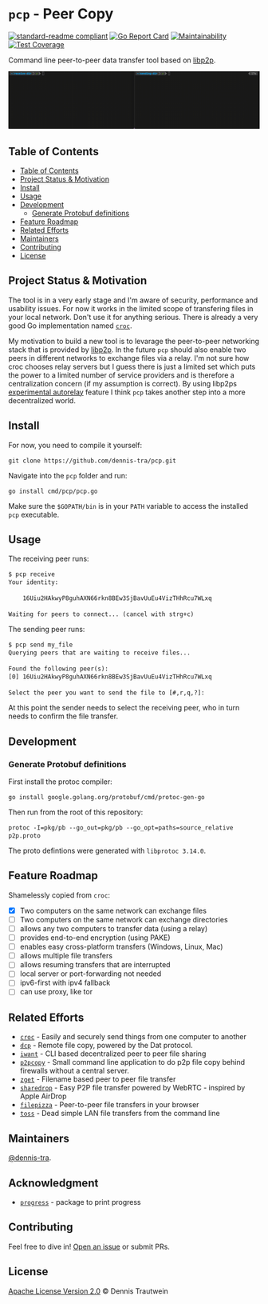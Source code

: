 # `pcp` - Peer Copy

[![standard-readme compliant](https://img.shields.io/badge/readme%20style-standard-brightgreen.svg)](https://github.com/RichardLitt/standard-readme)
[![Go Report Card](https://goreportcard.com/badge/github.com/dennis-tra/pcp)](https://goreportcard.com/report/github.com/dennis-tra/pcp)
[![Maintainability](https://api.codeclimate.com/v1/badges/de64b09a3731b8a8842b/maintainability)](https://codeclimate.com/github/dennis-tra/pcp/maintainability)
[![Test Coverage](https://api.codeclimate.com/v1/badges/de64b09a3731b8a8842b/test_coverage)](https://codeclimate.com/github/dennis-tra/pcp/test_coverage)

Command line peer-to-peer data transfer tool based on [libp2p](https://github.com/libp2p/go-libp2p).

![Demo animation](./docs/demo-2021-01-27.gif)

## Table of Contents

- [Table of Contents](#table-of-contents)
- [Project Status & Motivation](#project-status--motivation)
- [Install](#install)
- [Usage](#usage)
- [Development](#development)
  - [Generate Protobuf definitions](#generate-protobuf-definitions)
- [Feature Roadmap](#feature-roadmap)
- [Related Efforts](#related-efforts)
- [Maintainers](#maintainers)
- [Contributing](#contributing)
- [License](#license)

## Project Status & Motivation

The tool is in a very early stage and I'm aware of security, performance and usability issues. For now it works in the limited scope of transfering files in your local network. Don't use it for anything serious. There is already a very good Go implementation named [`croc`](https://github.com/schollz/croc). 

My motivation to build a new tool is to levarage the peer-to-peer networking stack that is provided by [libp2p](https://github.com/libp2p/go-libp2p). In the future `pcp` should also enable two peers in different networks to exchange files via a relay. I'm not sure how croc chooses relay servers but I guess there is just a limited set which puts the power to a limited number of service providers and is therefore a centralization concern (if my assumption is correct). By using libp2ps [experimental autorelay](https://docs.libp2p.io/concepts/circuit-relay/#autorelay) feature I think `pcp` takes another step into a more decentralized world.

## Install

For now, you need to compile it yourself:

```shell
git clone https://github.com/dennis-tra/pcp.git
```

Navigate into the `pcp` folder and run:

```shell
go install cmd/pcp/pcp.go
```

Make sure the `$GOPATH/bin` is in your `PATH` variable to access the installed `pcp` executable.

## Usage

The receiving peer runs:

```shell
$ pcp receive
Your identity:

	16Uiu2HAkwyP8guhAXN66rkn8BEw3SjBavUuEu4VizTHhRcu7WLxq

Waiting for peers to connect... (cancel with strg+c)
```

The sending peer runs:

```shell
$ pcp send my_file
Querying peers that are waiting to receive files...

Found the following peer(s):
[0] 16Uiu2HAkwyP8guhAXN66rkn8BEw3SjBavUuEu4VizTHhRcu7WLxq

Select the peer you want to send the file to [#,r,q,?]:
```

At this point the sender needs to select the receiving peer, who in turn needs to confirm the file transfer.

## Development

### Generate Protobuf definitions

First install the protoc compiler:

```shell
go install google.golang.org/protobuf/cmd/protoc-gen-go
```

Then run from the root of this repository:

```shell
protoc -I=pkg/pb --go_out=pkg/pb --go_opt=paths=source_relative p2p.proto
```

The proto defintions were generated with `libprotoc 3.14.0`.

## Feature Roadmap

Shamelessly copied from `croc`:

- [x] Two computers on the same network can exchange files
- [ ] Two computers on the same network can exchange directories
- [ ] allows any two computers to transfer data (using a relay)
- [ ] provides end-to-end encryption (using PAKE)
- [ ] enables easy cross-platform transfers (Windows, Linux, Mac)
- [ ] allows multiple file transfers
- [ ] allows resuming transfers that are interrupted
- [ ] local server or port-forwarding not needed
- [ ] ipv6-first with ipv4 fallback
- [ ] can use proxy, like tor

## Related Efforts

- [`croc`](https://github.com/schollz/croc) - Easily and securely send things from one computer to another
- [`dcp`](https://github.com/tom-james-watson/dat-cp) - Remote file copy, powered by the Dat protocol.
- [`iwant`](https://github.com/nirvik/iWant) - CLI based decentralized peer to peer file sharing
- [`p2pcopy`](https://github.com/psantosl/p2pcopy) - Small command line application to do p2p file copy behind firewalls
  without a central server.
- [`zget`](https://github.com/nils-werner/zget) - Filename based peer to peer file transfer
- [`sharedrop`](https://github.com/cowbell/sharedrop) - Easy P2P file transfer powered by WebRTC - inspired by Apple
  AirDrop
- [`filepizza`](https://github.com/kern/filepizza) - Peer-to-peer file transfers in your browser
- [`toss`](https://github.com/zerotier/toss) - Dead simple LAN file transfers from the command line

## Maintainers

[@dennis-tra](https://github.com/dennis-tra).

## Acknowledgment

- [`progress`](https://github.com/machinebox/progress) - package to print progress

## Contributing

Feel free to dive in! [Open an issue](https://github.com/dennis-tra/pcp/issues/new) or submit PRs.

## License

[Apache License Version 2.0](LICENSE) © Dennis Trautwein
